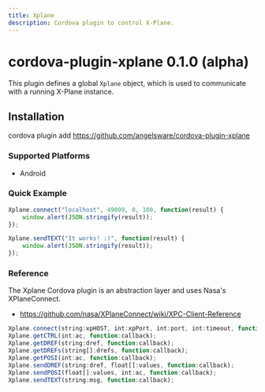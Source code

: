 ```yaml
---
title: Xplane
description: Cordova plugin to control X-Plane.
---
```

<!--
# license: Licensed to the Apache Software Foundation (ASF) under one
#         or more contributor license agreements.  See the NOTICE file
#         distributed with this work for additional information
#         regarding copyright ownership.  The ASF licenses this file
#         to you under the Apache License, Version 2.0 (the
#         "License"); you may not use this file except in compliance
#         with the License.  You may obtain a copy of the License at
#
#           http://www.apache.org/licenses/LICENSE-2.0
#
#         Unless required by applicable law or agreed to in writing,
#         software distributed under the License is distributed on an
#         "AS IS" BASIS, WITHOUT WARRANTIES OR CONDITIONS OF ANY
#         KIND, either express or implied.  See the License for the
#         specific language governing permissions and limitations
#         under the License.
-->

# cordova-plugin-xplane 0.1.0 (alpha)

This plugin defines a global `Xplane` object, which is used to communicate with a running X-Plane instance.

## Installation

cordova plugin add https://github.com/angelsware/cordova-plugin-xplane

### Supported Platforms

- Android

### Quick Example

```js
Xplane.connect("localhost", 49009, 0, 100, function(result) {
	window.alert(JSON.stringify(result));
});

Xplane.sendTEXT("It works! :)", function(result) {
	window.alert(JSON.stringify(result));
});
```

### Reference

The Xplane Cordova plugin is an abstraction layer and uses Nasa's XPlaneConnect.

- https://github.com/nasa/XPlaneConnect/wiki/XPC-Client-Reference

```js
Xplane.connect(string:xpHOST, int:xpPort, int:port, int:timeout, function:callback);
Xplane.getCTRL(int:ac, function:callback);
Xplane.getDREF(string:dref, function:callback);
Xplane.getDREFs(string[]:drefs, function:callback);
Xplane.getPOSI(int:ac, function:callback);
Xplane.sendDREF(string:dref, float[]:values, function:callback);
Xplane.sendPOSI(float[]:values, int:ac, function:callback);
Xplane.sendTEXT(string:msg, function:callback);
```
